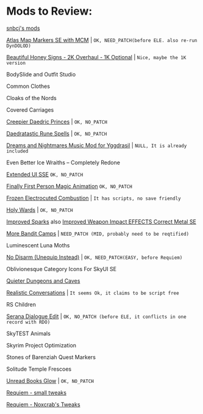 # Mods to Review:

[snbcj's mods](https://www.nexusmods.com/skyrim/users/4091255?tab=user+files)

[Atlas Map Markers SE with MCM](https://www.nexusmods.com/skyrimspecialedition/mods/24104)  |  `OK, NEED_PATCH(before ELE. also re-run DynDOLOD)`

[Beautiful Honey Signs - 2K Overhaul - 1K Optional](https://www.nexusmods.com/skyrimspecialedition/mods/1269) | `Nice, maybe the 1K version`

BodySlide and Outfit Studio

Common Clothes

Cloaks of the Nords

Covered Carriages

[Creepier Daedric Princes](https://www.nexusmods.com/skyrimspecialedition/mods/15854?tab=description) | `OK, NO_PATCH`

[Daedratastic Rune Spells](https://www.nexusmods.com/skyrimspecialedition/mods/6359/?)  | `OK, NO_PATCH`

[Dreams and Nightmares Music Mod for Yggdrasil](https://www.nexusmods.com/skyrim/mods/97486)  | `NULL, It is already included`

Even Better Ice Wraiths – Completely Redone

[Extended UI SSE](https://www.nexusmods.com/skyrim/mods/57873/?) `OK, NO_PATCH`

[Finally First Person Magic Animation](https://www.nexusmods.com/skyrimspecialedition/mods/20375)   `OK, NO_PATCH`

[Frozen Electrocuted Combustion](https://www.nexusmods.com/skyrimspecialedition/mods/3532)  | `It has scripts, no save friendly`

[Holy Wards](https://www.nexusmods.com/skyrimspecialedition/mods/18535) | `OK, NO_PATCH`

[Improved Sparks](https://www.nexusmods.com/skyrimspecialedition/mods/19831)
also
[Improved Weapon Impact EFFECTS Correct Metal SE](https://www.nexusmods.com/skyrimspecialedition/mods/8936?)

[More Bandit Camps](https://www.nexusmods.com/skyrimspecialedition/mods/1994)  | `NEED_PATCH (MID, probably need to be reqtified)`

Luminescent Luna Moths

[No Disarm (Unequip Instead)](https://www.nexusmods.com/skyrimspecialedition/mods/27188/) | `OK, NEED_PATCH(EASY, before Requiem)`

Oblivionesque Category Icons For SkyUI SE

[Quieter Dungeons and Caves](https://www.nexusmods.com/skyrimspecialedition/mods/1320)

[Realistic Conversations](https://www.nexusmods.com/skyrimspecialedition/mods/1717/?) | `It seems Ok, it claims to be script free`

RS Children

[Serana Dialogue Edit](https://www.nexusmods.com/skyrimspecialedition/mods/16222?tab=description) | `OK, NO_PATCH (before ELE, it conflicts in one record with RDO)`

SkyTEST Animals

Skyrim Project Optimization

Stones of Barenziah Quest Markers

Solitude Temple Frescoes

[Unread Books Glow](https://www.nexusmods.com/skyrimspecialedition/mods/1296) | `OK, NO_PATCH`

[Requiem - small tweaks](https://www.nexusmods.com/skyrim/mods/92679?tab=posts)

[Requiem - Noxcrab's Tweaks](https://www.nexusmods.com/skyrim/mods/78134/?)
